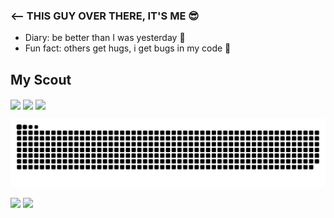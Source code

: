 ### <-- THIS GUY OVER THERE, IT'S ME 😎

-  Diary: be better than I was yesterday 🦾
-  Fun fact: others get hugs, i get bugs in my code 🐞


## My Scout
<div style="display: inline_block" >
<img align="center" height="90px" src="https://cdn.jsdelivr.net/gh/devicons/devicon/icons/html5/html5-original.svg" />
<img align="center" height="90px" src="https://cdn.jsdelivr.net/gh/devicons/devicon/icons/css3/css3-original.svg"/>
<img align="center" height="90px" src="https://cdn.jsdelivr.net/gh/devicons/devicon/icons/javascript/javascript-original.svg" />
</div>

 ![Snake animation](https://github.com/Bruno-SSC/Bruno-SSC/blob/output/github-contribution-grid-snake.svg)

 <a href = "mailto:contatorafaballerini@gmail.com"><img src="https://img.shields.io/badge/-Gmail-%23333?style=for-the-badge&logo=gmail&logoColor=white" target="_blank"></a>
 <a href="https://www.linkedin.com/in/bruno-velkia-652650200" target="_blank"><img src="https://img.shields.io/badge/-LinkedIn-%230077B5?style=for-the-badge&logo=linkedin&logoColor=white" target="_blank"></a> 
